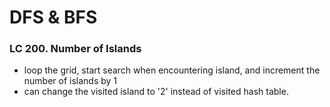 # DFS & BFS
### LC 200. Number of Islands
* loop the grid, start search when encountering island, and increment the number of islands by 1
* can change the visited island to '2' instead of visited hash table.
